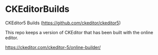 # CKEditorBuilds
CKEditor5 Builds (https://github.com/ckeditor/ckeditor5)

This repo keeps a version of CKEditor that has been built with the online editor.

https://ckeditor.com/ckeditor-5/online-builder/
